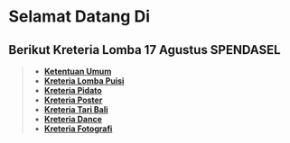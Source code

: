 # Selamat Datang Di 



## Berikut Kreteria Lomba 17 Agustus SPENDASEL

> - __[Ketentuan Umum](https://pages.github.com/)__
> - __[Kreteria Lomba Puisi](https://github.com/arta678/kreterialomba/blob/master/page/Puisi.md)__
> - __[Kreteria Pidato](https://pages.github.com/)__
> - __[Kreteria Poster](https://pages.github.com/)__
> - __[Kreteria Tari Bali](https://pages.github.com/)__
> - __[Kreteria Dance](https://pages.github.com/)__
> - __[Kreteria Fotografi](https://pages.github.com/)__
